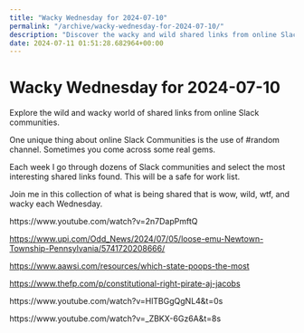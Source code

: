 ```yaml
---
title: "Wacky Wednesday for 2024-07-10"
permalink: "/archive/wacky-wednesday-for-2024-07-10/"
description: "Discover the wacky and wild shared links from online Slack communities in this edition of Wacky Wednesday."
date: 2024-07-11 01:51:28.682964+00:00
---
```


<!-- buttondown-editor-mode: plaintext --><h1>Wacky Wednesday for 2024-07-10</h1><p>Explore the wild and wacky world of shared links from online Slack communities.</p><p>One unique thing about online Slack Communities is the use of #random channel. Sometimes you come across some real gems.</p><p>Each week I go through dozens of Slack communities and select the most interesting shared links found. This will be a safe for work list.</p><p>Join me in this collection of what is being shared that is wow, wild, wtf, and wacky each Wednesday.</p><p>https://www.youtube.com/watch?v=2n7DapPmftQ</p><p><a target="_blank" rel="noopener noreferrer nofollow" href="https://www.upi.com/Odd_News/2024/07/05/loose-emu-Newtown-Township-Pennsylvania/5741720208666/">https://www.upi.com/Odd_News/2024/07/05/loose-emu-Newtown-Township-Pennsylvania/5741720208666/</a></p><p><a target="_blank" rel="noopener noreferrer nofollow" href="https://www.aawsi.com/resources/which-state-poops-the-most">https://www.aawsi.com/resources/which-state-poops-the-most</a></p><p><a target="_blank" rel="noopener noreferrer nofollow" href="https://www.thefp.com/p/constitutional-right-pirate-aj-jacobs">https://www.thefp.com/p/constitutional-right-pirate-aj-jacobs</a></p><p>https://www.youtube.com/watch?v=HlTBGgQgNL4&amp;t=0s</p><p></p><p>https://www.youtube.com/watch?v=_ZBKX-6Gz6A&amp;t=8s</p><p></p><p></p><p></p><ol class="footnotes"></ol>